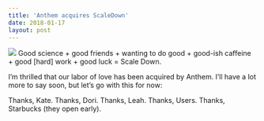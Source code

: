 ```yaml
---
title: 'Anthem acquires ScaleDown'
date: 2018-01-17
layout: post
---
```


![ ](https://www.dropbox.com/s/n97tvqpc8zunpoj/logo-scaledown.png)
Good science + good friends + wanting to do good + good-ish caffeine + good [hard] work + good luck = Scale Down.

I’m thrilled that our labor of love has been acquired by Anthem. I’ll have a lot more to say soon, but let’s go with this for now:

Thanks, Kate.
Thanks, Dori.
Thanks, Leah.
Thanks, Users.
Thanks, Starbucks (they open early).
